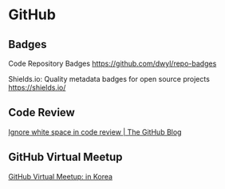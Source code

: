 # GitHub

## Badges

Code Repository Badges
<https://github.com/dwyl/repo-badges>

Shields.io: Quality metadata badges for open source projects
<https://shields.io/>

## Code Review

[Ignore white space in code review | The GitHub Blog](https://github.blog/2018-05-01-ignore-white-space-in-code-review/)

## GitHub Virtual Meetup

[GitHub Virtual Meetup: in Korea](https://j.mp/3Ec6DHY)
